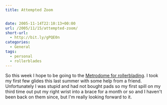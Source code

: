 ```yaml
---
title: Attempted Zoom


date: 2005-11-14T22:10:13+00:00
url: /2005/11/15/attempted-zoom/
short-url:
  - http://bit.ly/gPQE0n
categories:
  - General
tags:
  - personal
  - rollerblades
---
```

So this week I hope to be going to the <a href="http://www.roller-dome.com/">Metrodome for rollerblading</a>. I took my first few glides this last summer with some help from a friend. Unfortunately I was stupid and had not bought pads so my first spill on my third time out put my right wrist into a brace for a month or so and I haven't been back on them since, but I'm really looking forward to it.